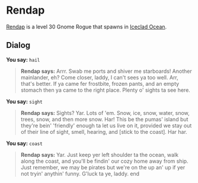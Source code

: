 # Rendap



[Rendap](/npc/110060) is a level 30 Gnome Rogue that spawns in [Iceclad Ocean](/zone/110).



## Dialog

**You say:** `hail`



>**Rendap says:** Arrr.  Swab me ports and shiver me starboards!  Another mainlander, eh?  Come closer, laddy, I can't sees ya too well.  Arr, that's better.  If ya came fer frostbite, frozen pants, and an empty stomach then ya came to the right place.  Plenty o' sights ta see here.

**You say:** `sight`



>**Rendap says:** Sights?  Yar.  Lots of 'em.  Snow, ice, snow, water, snow, trees, snow, and then more snow.  Har!  This be the pumas' island but they're bein' 'friendly' enough ta let us live on it, provided we stay out of their line of sight, smell, hearing, and [stick to the coast].  Har har.

**You say:** `coast`



>**Rendap says:** Yar.  Just keep yer left shoulder ta the ocean, walk along the coast, and you'll be findin' our cozy home away from ship.  Just remember, we may be pirates but we're on the up an' up if yer not tryin' anythin' funny.  G'luck ta ye, laddy.
end